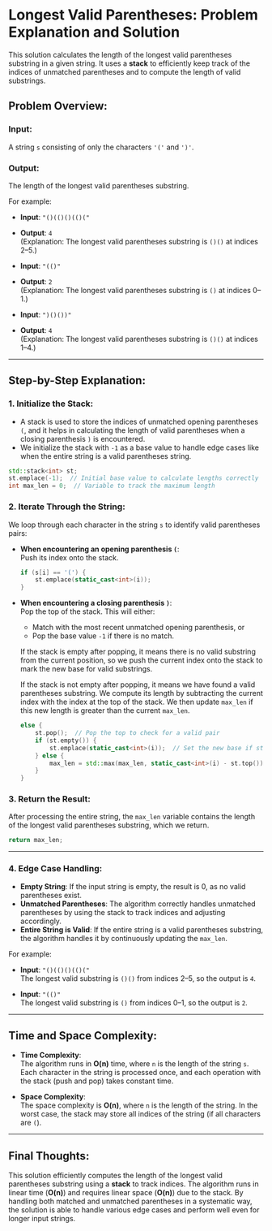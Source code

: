 # Longest Valid Parentheses: Problem Explanation and Solution

This solution calculates the length of the longest valid parentheses substring in a given string. It uses a **stack** to efficiently keep track of the indices of unmatched parentheses and to compute the length of valid substrings.

## Problem Overview:

### Input:
A string `s` consisting of only the characters `'('` and `')'`.

### Output:
The length of the longest valid parentheses substring.

For example:
- **Input**: `"()(()()(()("`
- **Output**: `4`  
  (Explanation: The longest valid parentheses substring is `()()` at indices 2–5.)

- **Input**: `"(()"`
- **Output**: `2`  
  (Explanation: The longest valid parentheses substring is `()` at indices 0–1.)

- **Input**: `")()())"`
- **Output**: `4`  
  (Explanation: The longest valid parentheses substring is `()()` at indices 1–4.)

---

## Step-by-Step Explanation:

### 1. **Initialize the Stack**:
   - A stack is used to store the indices of unmatched opening parentheses `(`, and it helps in calculating the length of valid parentheses when a closing parenthesis `)` is encountered.
   - We initialize the stack with `-1` as a base value to handle edge cases like when the entire string is a valid parentheses string.

   ```cpp
   std::stack<int> st;
   st.emplace(-1);  // Initial base value to calculate lengths correctly
   int max_len = 0;  // Variable to track the maximum length
   ```

### 2. **Iterate Through the String**:
   We loop through each character in the string `s` to identify valid parentheses pairs:

   - **When encountering an opening parenthesis `(`**:  
     Push its index onto the stack.
   
     ```cpp
     if (s[i] == '(') {
         st.emplace(static_cast<int>(i));
     }
     ```

   - **When encountering a closing parenthesis `)`**:  
     Pop the top of the stack. This will either:
     - Match with the most recent unmatched opening parenthesis, or
     - Pop the base value `-1` if there is no match.

     If the stack is empty after popping, it means there is no valid substring from the current position, so we push the current index onto the stack to mark the new base for valid substrings.

     If the stack is not empty after popping, it means we have found a valid parentheses substring. We compute its length by subtracting the current index with the index at the top of the stack. We then update `max_len` if this new length is greater than the current `max_len`.

     ```cpp
     else {
         st.pop();  // Pop the top to check for a valid pair
         if (st.empty()) {
             st.emplace(static_cast<int>(i));  // Set the new base if stack is empty
         } else {
             max_len = std::max(max_len, static_cast<int>(i) - st.top());  // Update max_len
         }
     }
     ```

### 3. **Return the Result**:
   After processing the entire string, the `max_len` variable contains the length of the longest valid parentheses substring, which we return.

   ```cpp
   return max_len;
   ```

---

### 4. **Edge Case Handling**:
   - **Empty String**: If the input string is empty, the result is 0, as no valid parentheses exist.
   - **Unmatched Parentheses**: The algorithm correctly handles unmatched parentheses by using the stack to track indices and adjusting accordingly.
   - **Entire String is Valid**: If the entire string is a valid parentheses substring, the algorithm handles it by continuously updating the `max_len`.

   For example:
   - **Input**: `"()(()()(()("`  
     The longest valid substring is `()()` from indices 2–5, so the output is `4`.
   
   - **Input**: `"(()"`  
     The longest valid substring is `()` from indices 0–1, so the output is `2`.

---

## Time and Space Complexity:

- **Time Complexity**:  
  The algorithm runs in **O(n)** time, where `n` is the length of the string `s`. Each character in the string is processed once, and each operation with the stack (push and pop) takes constant time.

- **Space Complexity**:  
  The space complexity is **O(n)**, where `n` is the length of the string. In the worst case, the stack may store all indices of the string (if all characters are `(`).

---

## Final Thoughts:

This solution efficiently computes the length of the longest valid parentheses substring using a **stack** to track indices. The algorithm runs in linear time (**O(n)**) and requires linear space (**O(n)**) due to the stack. By handling both matched and unmatched parentheses in a systematic way, the solution is able to handle various edge cases and perform well even for longer input strings.
